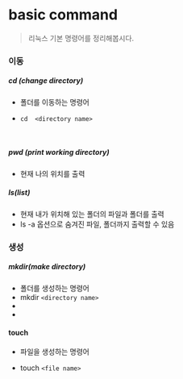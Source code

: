 # basic command

> 리눅스 기본 명령어를 정리해봅시다.



### 이동

##### cd (change directory)

- 폴더를 이동하는 명령어

- `cd  <directory name>`

  ​	

##### pwd (print working directory)		

- 현재 나의 위치를 출력

##### ls(list)

- 현재 내가 위치해 있는 폴더의 파일과 폴더를 출력
- ls -a 옵션으로 숨겨진 파일, 폴더까지 출력할 수 있음

### 생성

##### mkdir(make directory)

- 폴더를 생성하는 명령어
- mkdir  `<directory name>`
- 
- 



#### touch

- 파일을 생성하는 명령어

-  touch `<file name>`

  